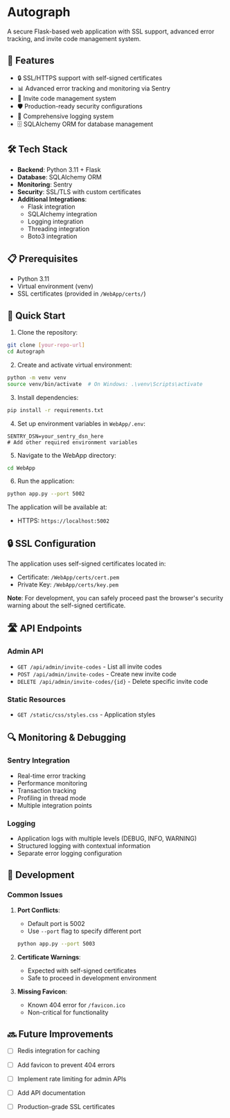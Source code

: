 # Autograph

A secure Flask-based web application with SSL support, advanced error tracking, and invite code management system.

## 🚀 Features

- 🔒 SSL/HTTPS support with self-signed certificates
- 📊 Advanced error tracking and monitoring via Sentry
- 🔑 Invite code management system
- 🛡️ Production-ready security configurations
- 📝 Comprehensive logging system
- 🗄️ SQLAlchemy ORM for database management

## 🛠️ Tech Stack

- **Backend**: Python 3.11 + Flask
- **Database**: SQLAlchemy ORM
- **Monitoring**: Sentry
- **Security**: SSL/TLS with custom certificates
- **Additional Integrations**:
  - Flask integration
  - SQLAlchemy integration
  - Logging integration
  - Threading integration
  - Boto3 integration

## 📋 Prerequisites

- Python 3.11
- Virtual environment (venv)
- SSL certificates (provided in `/WebApp/certs/`)

## 🚀 Quick Start

1. Clone the repository:
```bash
git clone [your-repo-url]
cd Autograph
```

2. Create and activate virtual environment:
```bash
python -m venv venv
source venv/bin/activate  # On Windows: .\venv\Scripts\activate
```

3. Install dependencies:
```bash
pip install -r requirements.txt
```

4. Set up environment variables in `WebApp/.env`:
```env
SENTRY_DSN=your_sentry_dsn_here
# Add other required environment variables
```

5. Navigate to the WebApp directory:
```bash
cd WebApp
```

6. Run the application:
```bash
python app.py --port 5002
```

The application will be available at:
- HTTPS: `https://localhost:5002`

## 🔒 SSL Configuration

The application uses self-signed certificates located in:
- Certificate: `/WebApp/certs/cert.pem`
- Private Key: `/WebApp/certs/key.pem`

**Note**: For development, you can safely proceed past the browser's security warning about the self-signed certificate.

## 🛣️ API Endpoints

### Admin API
- `GET /api/admin/invite-codes` - List all invite codes
- `POST /api/admin/invite-codes` - Create new invite code
- `DELETE /api/admin/invite-codes/{id}` - Delete specific invite code

### Static Resources
- `GET /static/css/styles.css` - Application styles

## 🔍 Monitoring & Debugging

### Sentry Integration
- Real-time error tracking
- Performance monitoring
- Transaction tracking
- Profiling in thread mode
- Multiple integration points

### Logging
- Application logs with multiple levels (DEBUG, INFO, WARNING)
- Structured logging with contextual information
- Separate error logging configuration

## 🔧 Development

### Common Issues
1. **Port Conflicts**: 
   - Default port is 5002
   - Use `--port` flag to specify different port
   ```bash
   python app.py --port 5003
   ```

2. **Certificate Warnings**:
   - Expected with self-signed certificates
   - Safe to proceed in development environment

3. **Missing Favicon**:
   - Known 404 error for `/favicon.ico`
   - Non-critical for functionality

## 🔜 Future Improvements

- [ ] Redis integration for caching
- [ ] Add favicon to prevent 404 errors
- [ ] Implement rate limiting for admin APIs
- [ ] Add API documentation
- [ ] Production-grade SSL certificates


